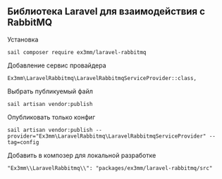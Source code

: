## Библиотека Laravel для взаимодействия с RabbitMQ














Установка

    sail composer require ex3mm/laravel-rabbitmq

Добавление сервис провайдера

    Ex3mm\LaravelRabbitmq\LaravelRabbitmqServiceProvider::class,

Выбрать публикуемый файл

    sail artisan vendor:publish

Опубликовать только конфиг

    sail artisan vendor:publish --provider="Ex3mm\LaravelRabbitmq\LaravelRabbitmqServiceProvider" --tag=config

Добавить в композер для локальной разработке

    "Ex3mm\\LaravelRabbitmq\\": "packages/ex3mm/laravel-rabbitmq/src"
